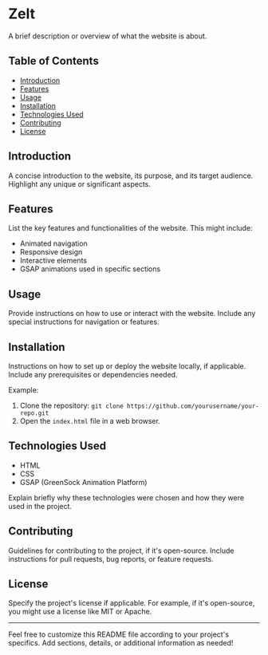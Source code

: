 # Zelt

A brief description or overview of what the website is about.

## Table of Contents

- [Introduction](#introduction)
- [Features](#features)
- [Usage](#usage)
- [Installation](#installation)
- [Technologies Used](#technologies-used)
- [Contributing](#contributing)
- [License](#license)

## Introduction

A concise introduction to the website, its purpose, and its target audience. Highlight any unique or significant aspects.

## Features

List the key features and functionalities of the website. This might include:
- Animated navigation
- Responsive design
- Interactive elements
- GSAP animations used in specific sections

## Usage

Provide instructions on how to use or interact with the website. Include any special instructions for navigation or features.

## Installation

Instructions on how to set up or deploy the website locally, if applicable. Include any prerequisites or dependencies needed.

Example:
1. Clone the repository: `git clone https://github.com/yourusername/your-repo.git`
2. Open the `index.html` file in a web browser.

## Technologies Used

- HTML
- CSS
- GSAP (GreenSock Animation Platform)

Explain briefly why these technologies were chosen and how they were used in the project.

## Contributing

Guidelines for contributing to the project, if it's open-source. Include instructions for pull requests, bug reports, or feature requests.

## License

Specify the project's license if applicable. For example, if it's open-source, you might use a license like MIT or Apache.

---

Feel free to customize this README file according to your project's specifics. Add sections, details, or additional information as needed!
